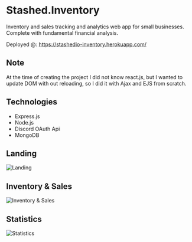 # Stashed.Inventory
Inventory and sales tracking and analytics web app for small businesses. Complete with fundamental financial analysis.

Deployed @: https://stashedio-inventory.herokuapp.com/

## Note
At the time of creating the project I did not know react.js, but I wanted to update DOM with out reloading, so I did it with Ajax and EJS from scratch.

## Technologies
- Express.js
- Node.js
- Discord OAuth Api
- MongoDB

## Landing
![Landing](https://cdn.discordapp.com/attachments/613371646937399296/801989907177799690/unknown.png)

## Inventory & Sales
![Inventory & Sales](https://cdn.discordapp.com/attachments/613371646937399296/801991300840161310/unknown.png)

## Statistics
![Statistics](https://cdn.discordapp.com/attachments/613371646937399296/801991354363412500/unknown.png)

